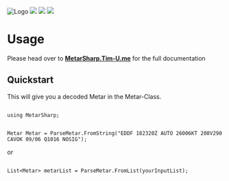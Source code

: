 ![Logo](https://i.imgur.com/YCTLglq.png)
![](https://shields.io/nuget/v/:packageName)
![](https://shields.io/github/v/release/Tim-Unger/MetarSharp?display_name=tag)
![](https://shields.io/github/license/Tim-Unger/MetarSharp)

# Usage

Please head over to [**MetarSharp.Tim-U.me**](https://metarsharp.tim-u.me) for the full documentation

## Quickstart

This will give you a decoded Metar in the Metar-Class.

```

using MetarSharp;

```
 
```

Metar Metar = ParseMetar.FromString("EDDF 182320Z AUTO 26006KT 200V290 CAVOK 09/06 Q1016 NOSIG");

```

or

```

List<Metar> metarList = ParseMetar.FromList(yourInputList);

```
